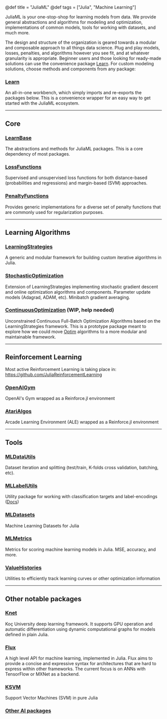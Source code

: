 @def title = "JuliaML"
@def tags = ["Julia", "Machine Learning"]


JuliaML is your one-stop-shop for learning models from data.  We provide general abstractions and algorithms for modeling and optimization, implementations of common models, tools for working with datasets, and much more.

The design and structure of the organization is geared towards a modular and composable approach to all things data science.  Plug and play models, losses, penalties, and algorithms however you see fit, and at whatever granularity is appropriate.  Beginner users and those looking for ready-made solutions can use the convenience package [Learn](https://github.com/JuliaML/Learn.jl).  For custom modeling solutions, choose methods and components from any package:

### [Learn](https://github.com/JuliaML/Learn.jl)

An all-in-one workbench, which simply imports and re-exports the packages below.  This is a convenience wrapper for an easy way to get started with the JuliaML ecosystem.

---

## Core

### [LearnBase](https://github.com/JuliaML/LearnBase.jl)

The abstractions and methods for JuliaML packages.  This is a core dependency of most packages.

### [LossFunctions](https://github.com/JuliaML/LossFunctions.jl)

Supervised and unsupervised loss functions for both distance-based (probabilities and regressions) and margin-based (SVM) approaches.

### [PenaltyFunctions](https://github.com/JuliaML/PenaltyFunctions.jl)

 Provides generic implementations for a diverse set of penalty functions that are commonly used for regularization purposes.

---

## Learning Algorithms

### [LearningStrategies](https://github.com/JuliaML/LearningStrategies.jl)

A generic and modular framework for building custom iterative algorithms in Julia.

### [StochasticOptimization](https://github.com/JuliaML/StochasticOptimization.jl)

Extension of LearningStrategies implementing stochastic gradient descent and online optimization algorithms and components.  Parameter update models (Adagrad, ADAM, etc).  Minibatch gradient averaging.

### [ContinuousOptimization](https://github.com/JuliaML/ContinuousOptimization.jl) (WIP, help needed)

Unconstrained Continuous Full-Batch Optimization Algorithms based on the LearningStrategies framework.  This is a prototype package meant to explore how we could move [Optim](https://github.com/JuliaNLSolvers/Optim.jl) algorithms to a more modular and maintainable framework.

---

## Reinforcement Learning

Most active Reinforcement Learning is taking place in: https://github.com/JuliaReinforcementLearning

### [OpenAIGym](https://github.com/JuliaML/OpenAIGym.jl)

OpenAI's Gym wrapped as a Reinforce.jl environment

### [AtariAlgos](https://github.com/JuliaML/AtariAlgos.jl)

Arcade Learning Environment (ALE) wrapped as a Reinforce.jl environment

---

## Tools

### [MLDataUtils](https://github.com/JuliaML/MLDataUtils.jl)

Dataset iteration and splitting (test/train, K-folds cross validation, batching, etc).

### [MLLabelUtils](https://github.com/JuliaML/MLLabelUtils.jl)

Utility package for working with classification targets and label-encodings ([Docs](http://mllabelutilsjl.readthedocs.io/))

### [MLDatasets](https://github.com/JuliaML/MLDatasets.jl)

Machine Learning Datasets for Julia

### [MLMetrics](https://github.com/JuliaML/MLMetrics.jl)

Metrics for scoring machine learning models in Julia.  MSE, accuracy, and more.

### [ValueHistories](https://github.com/JuliaML/ValueHistories.jl)

Utilities to efficiently track learning curves or other optimization information

---

## Other notable packages

### [Knet](https://github.com/denizyuret/Knet.jl)

Koç University deep learning framework.  It supports GPU operation and automatic differentiation using dynamic computational graphs for models defined in plain Julia.

### [Flux](https://github.com/FluxML/Flux.jl)

A high level API for machine learning, implemented in Julia.  Flux aims to provide a concise and expressive syntax for architectures that are hard to express within other frameworks.  The current focus is on ANNs with TensorFlow or MXNet as a backend.

### [KSVM](https://github.com/Evizero/KSVM.jl)

Support Vector Machines (SVM) in pure Julia

### [Other AI packages](https://github.com/svaksha/Julia.jl/blob/master/AI.md)
